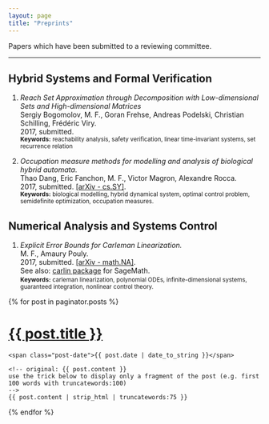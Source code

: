 ```yaml
---
layout: page
title: "Preprints"
---
```


Papers which have been submitted to a reviewing committee.

---

## Hybrid Systems and Formal Verification

1. *Reach Set Approximation through Decomposition with Low-dimensional Sets and High-dimensional Matrices* <br> Sergiy Bogomolov, M. F., Goran Frehse, Andreas Podelski, Christian Schilling, Frédéric Viry.<br>  2017, submitted. <br><small> **Keywords:** reachability analysis, safety verification, linear time-invariant systems, set recurrence relation </small>

2. *Occupation measure methods for modelling and analysis of biological hybrid automata*. <br> Thao Dang, Eric Fanchon, M. F., Victor Magron, Alexandre Rocca. <br> 2017, submitted. [[arXiv - cs.SY]](https://arxiv.org/abs/1710.03158).<br> <small> **Keywords:** biological modelling, hybrid dynamical system, optimal control problem,
semidefinite optimization, occupation measures. </small>

## Numerical Analysis and Systems Control

1. *Explicit Error Bounds for Carleman Linearization.* <br> M. F., Amaury Pouly. <br> 2017, submitted. [[arXiv - math.NA]](https://arxiv.org/abs/1711.02552). <br> See also: [carlin package](https://github.com/mforets/carlin) for SageMath. <br>
<small> **Keywords:** carleman linearization, polynomial ODEs, infinite-dimensional systems, guaranteed integration, nonlinear control theory. </small>



<div class="posts">
  {% for post in paginator.posts %}
  <div class="post">
    <h1 class="post-title">
      <a href="{{ site.baseurl }}/{{ post.url }}">
        {{ post.title }}
      </a>
    </h1>

    <span class="post-date">{{ post.date | date_to_string }}</span>

    <!-- original: {{ post.content }} 
    use the trick below to display only a fragment of the post (e.g. first 100 words with truncatewords:100)
    -->
    {{ post.content | strip_html | truncatewords:75 }}  
  </div>
  {% endfor %}
</div>
